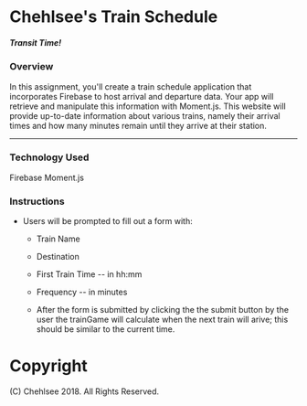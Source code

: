 # Chehlsee's Train Schedule

##### Transit Time!

### Overview

In this assignment, you'll create a train schedule application that incorporates Firebase to host arrival and departure data. Your app will retrieve and manipulate this information with Moment.js. This website will provide up-to-date information about various trains, namely their arrival times and how many minutes remain until they arrive at their station.

- - -

### Technology Used

Firebase Moment.js


### Instructions

* Users will be prompted to fill out a form with:
    
    * Train Name
    
    * Destination 
    
    * First Train Time -- in hh:mm
    
    * Frequency -- in minutes
    
    * After the form is submitted by clicking the the submit button by the user the trainGame will calculate when the next train will arive; this should be similar to the current time.
 
# Copyright
 (C) Chehlsee 2018. All Rights Reserved.
